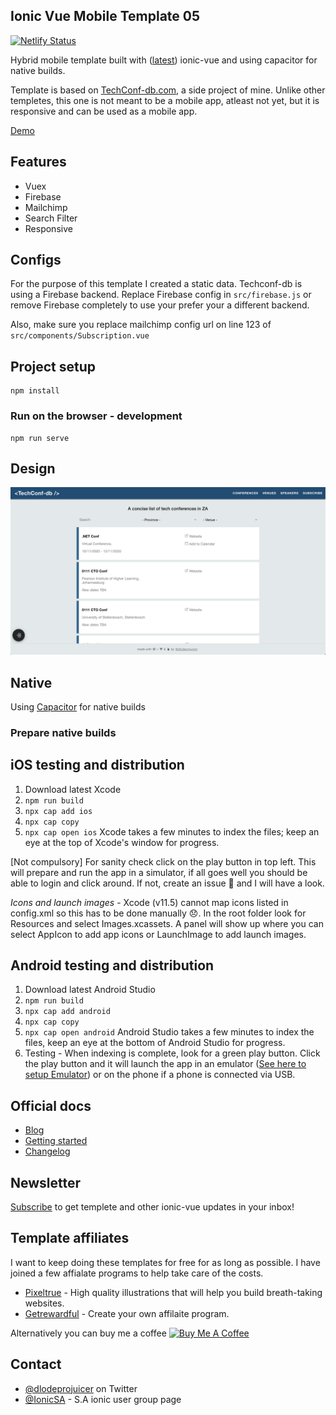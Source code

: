 ## Ionic Vue Mobile Template 05 
[![Netlify Status](https://api.netlify.com/api/v1/badges/2fbd5ca0-34f6-4f79-903c-74e40d8d8892/deploy-status)](https://app.netlify.com/sites/ionic-vue-mobile-template-05/deploys)

Hybrid mobile template built with ([latest](https://ionicframework.com/blog/announcing-the-new-ionic-vue-beta/)) ionic-vue and using capacitor for native builds.

Template is based on [TechConf-db.com](https://techconf-db.com), a side project of mine. Unlike other templetes, this one is not meant to be a mobile app, atleast not yet, but it is responsive and can be used as a mobile app. 

[Demo](https://ionic-vue-mobile-template-05.netlify.app)

## Features
- Vuex
- Firebase
- Mailchimp
- Search Filter
- Responsive

## Configs
For the purpose of this template I created a static data. Techconf-db is using a Firebase backend. Replace Firebase config in `src/firebase.js` or remove Firebase completely to use your prefer your a different backend.

Also, make sure you replace mailchimp config url on line 123 of `src/components/Subscription.vue`

## Project setup
```
npm install
```

### Run on the browser - development
```
npm run serve
```

## Design
![Techconf-db screenshot](/design.png "Techconf-db screenshot")

## Native

Using [Capacitor](https://capacitorjs.com/docs/getting-started) for native builds

### Prepare native builds

## iOS testing and distribution
1. Download latest Xcode
2. `npm run build`
3. `npx cap add ios`
3. `npx cap copy`
4. `npx cap open ios` Xcode takes a few minutes to index the files; keep an eye at the top of Xcode's window for progress.

[Not compulsory] For sanity check click on the play button in top left. This will prepare and run the app in a simulator, if all goes well you should be able to login and click around. If not, create an issue 🤷 and I will have a look.

*Icons and launch images* - Xcode (v11.5) cannot map icons listed in config.xml so this has to be done manually 😞. In the root folder look for Resources and select Images.xcassets. A panel will show up where you can select AppIcon to add app icons or LaunchImage to add launch images.

## Android testing and distribution
1. Download latest Android Studio
2. `npm run build`
3. `npx cap add android`
3. `npx cap copy`
4. `npx cap open android` Android Studio takes a few minutes to index the files, keep an eye at the bottom of Android Studio for progress.
5. Testing - When indexing is complete, look for a green play button. Click the play button and it will launch the app in an emulator ([See here to setup Emulator](https://developer.android.com/studio/run/managing-avds)) or on the phone if a phone is connected via USB.

## Official docs
- [Blog](https://ionicframework.com/blog/announcing-ionic-vue/)
- [Getting started](https://ionicframework.com/docs/vue/quickstart)
- [Changelog](https://github.com/ionic-team/ionic-framework/blob/master/CHANGELOG.md)

## Newsletter
[Subscribe](https://mailchi.mp/1d7bf1ee6d78/ionic-vue-templates) to get templete and other ionic-vue updates in your inbox!

## Template affiliates
I want to keep doing these templates for free for as long as possible. I have joined a few affialate programs to help take care of the costs. 
- [Pixeltrue](https://www.pixeltrue.com/?via=simo) - High quality illustrations that will help you build breath-taking websites.
- [Getrewardful](https://www.getrewardful.com/?via=simo) - Create your own affilaite program.

Alternatively you can buy me a coffee <a href="https://www.buymeacoffee.com/simomafuxwana" target="_blank"><img src="https://cdn.buymeacoffee.com/buttons/v2/default-yellow.png" alt="Buy Me A Coffee" width="120px" height="30px" style="height: 30px !important;width: 120px !important;" ></a>

## Contact
- [@dlodeprojuicer](https://twitter.com/dlodeprojuicer) on Twitter
- [@IonicSA](https://twitter.com/ionicsa) - S.A ionic user group page
